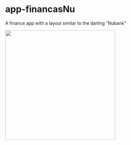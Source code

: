 # app-financasNu
A finance app with a layout similar to the darling "Nubank"

<img width="350px" src="https://github.com/hd-rx8/app-financasNu/blob/main/Nu%20Finan%C3%A7as%20APP.gif?raw=true" >

